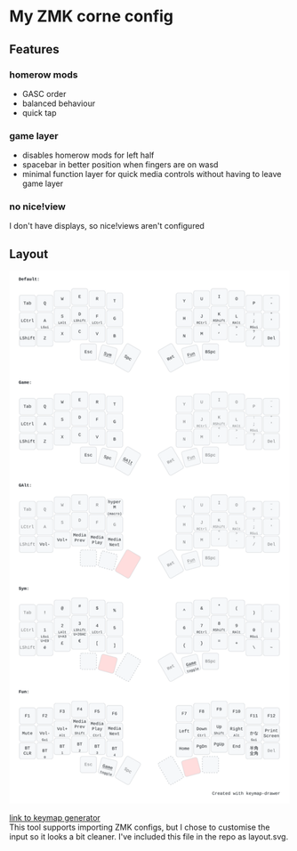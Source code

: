 # My ZMK corne config

## Features

### homerow mods

- GASC order
- balanced behaviour
- quick tap

### game layer

- disables homerow mods for left half
- spacebar in better position when fingers are on wasd
- minimal function layer for quick media controls without having to leave game layer

### no nice!view

I don't have displays, so nice!views aren't configured

## Layout

![keymap](./layout.svg)

[link to keymap generator](https://keymap-drawer.streamlit.app/)  
This tool supports importing ZMK configs, but I chose to customise the input so it looks a bit
cleaner. I've included this file in the repo as layout.svg.
